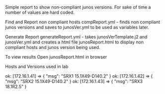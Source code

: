 Simple report to show non-compliant junos versions.
For sake of time a number of values are hard coded.

Find and Report non compliant hosts
compReport.yml - finds non compliant junos versions and saves to junosVer.yml to be used as variables later.

Generate Report
generateReport.yml - takes junosVerTemplate.j2 and junosVer.yml and creates a html file junosReport.html to display non compliant hosts and junos version being used.

To view results 
Open junosReport.html in browser


Hosts and Versions used in lab

ok: [172.16.1.41] => {
    "msg": "SRX1  15.1X49-D140.2"
}
ok: [172.16.1.42] => {
    "msg": "SRX2  15.1X49-D140.2"
}
ok: [172.16.1.43] => {
    "msg": "SRX3  18.1R2.5"
}
